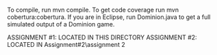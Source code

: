 To compile, run mvn compile. To get code coverage run mvn cobertura:cobertura. If you are in Eclipse, run Dominion.java to get a full simulated output of a Dominion game.

ASSIGNMENT #1: LOCATED IN THIS DIRECTORY
ASSIGNMENT #2: LOCATED IN Assignment#2\assignment 2
